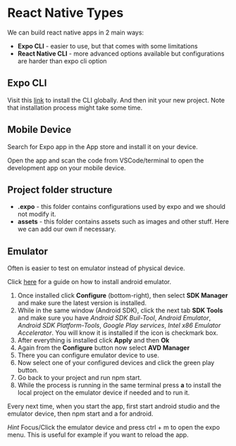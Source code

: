 # React Native Types

We can build react native apps in 2 main ways:

- **Expo CLI** - easier to use, but that comes with some limitations
- **React Native CLI** - more advanced options available but configurations are harder than expo cli option

## Expo CLI

Visit this [link](https://docs.expo.io/) to install the CLI globally. And then init your new project. Note that installation process might take some time.

## Mobile Device

Search for Expo app in the App store and install it on your device.

Open the app and scan the code from VSCode/terminal to open the development app on your mobile device.

## Project folder structure

- **.expo** - this folder contains configurations used by expo and we should not modify it.
- **assets** - this folder contains assets such as images and other stuff. Here we can add our own if necessary.

## Emulator

Often is easier to test on emulator instead of physical device.

Click [here](https://docs.expo.io/workflow/android-studio-emulator/) for a guide on how to install android emulator.

1. Once installed click **Configure** (bottom-right), then select **SDK Manager** and make sure the latest version is installed.
2. While in the same window (Android SDK), click the next tab **SDK Tools** and make sure you have _Android SDK Buil-Tool_, _Android Emulator_, _Android SDK Platform-Tools_, _Google Play services_, _Intel x86 Emulator Accelerator_. You will know it is installed if the icon is checkmark box.
3. After everything is installed click **Apply** and then **Ok**
4. Again from the **Configure** button now select **AVD Manager**
5. There you can configure emulator device to use.
6. Now select one of your configured devices and click the green play button.
7. Go back to your project and run npm start.
8. While the process is running in the same terminal press **a** to install the local project on the emulator device if needed and to run it.

Every next time, when you start the app, first start android studio and the emulator device, then npm start and a for android.

_Hint_ Focus/Click the emulator device and press ctrl + m to open the expo menu. This is useful for example if you want to reload the app.

